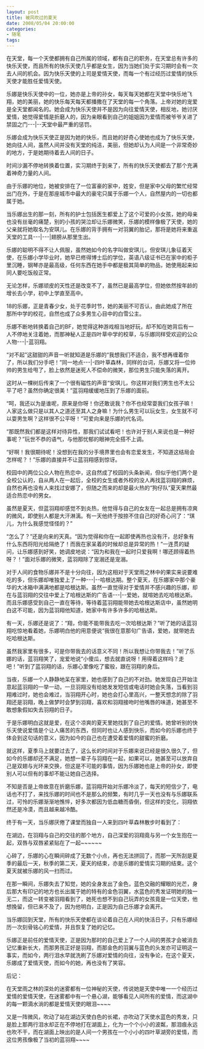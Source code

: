 ```yaml
---
layout: post
title: 被风吹过的夏天
date: 2008/05/04 20:00:00
categories: 
- 随笔
tags: 
---
```


在天堂，每一个天使都拥有自己所属的领域，都有自己的职务，在天堂总有许多的快乐天使，而且所有的快乐天使几乎都是女生，因为当她们处于实习期时会有一次去人间的机会。因为快乐天使的上司是爱情天使，而每一个有过经历过爱情的快乐天使才能胜任爱情天使。

乐娜是快乐天使中的一位，她亦是上帝的孙女，每天每天她都在天堂中快乐地飞翔，她的美丽，她的快乐每天每天都播撒在了天堂的每一个角落。上帝对她的宠爱是全天堂都闻名的。她会成为快乐天使并不是因为向往爱情天使，相反地，她讨厌爱情，她觉得爱情是折磨人的，因为亲眼看到自己的姐姐因为爱情而被爷爷关进了禁固之门\---|--天堂中最严重的惩罚。

乐娜会成为快乐天使正是因为她的快乐，而且她的好奇心使她也成为了快乐天使，她向往人间，虽然人间并没有天堂的纯洁，美丽，但她却认为人间是一个非常奇妙的地方，于是她期待着去人间的日子。

时间沙漏不停地转换着位置，实习期终于到来了，所有的快乐天使都去了那个充满着神奇力量的人间。

由于乐娜的地位，她被安排在了一位富豪的家中，姓安，但是家中父母的繁忙经常出门在外，于是在那座城市中最大的豪宅只属于乐娜一个人，自然屋内的一切也都属于她。

当乐娜出生的那一刻，所有的护士包括医生都爱上了这个可爱的小女孩，她的母亲也没有丝毫的痛楚，别的小孩的哭泣却让乐娜微笑，乐娜的模样像极了天使，她的父亲就将她取名为安琪儿。在乐娜的背手拥有一对羽翼的胎记，那将是她将来重返天堂的工具\---|\---|翅膀从那里生出。

乐娜的聪明不得不让人佩服，虽然她如今的名字叫做安琪儿，但安琪儿象征着天使，在乐娜小学毕业时，她早已修得博士后的学位，英语八级证书已在家中的柜子里沉睡，钢琴亦是最高级，任何东西在她手中都是极其简单的物品，她使用起来如同人要吃饭般正常。

无论怎样，乐娜顽皮的天性还是改变不了，虽然已是最高学位，但她依然按年龄的增长去小学，初中上学直至高中。

18的乐娜，正是青春少女，处于花季时节，她的美丽不可否认，由此她成了所在那所中学的校花，自然也成了众多男生心目中的白雪公主。

乐娜不断地转换着自己的BF，她觉得这种游戏相当地好玩，却不知在她背后有一人不停地关注着她，而那神秘人正是四叶草中学的校草，与乐娜同样受欢迎的公众人物\---|-蓝羽翔。

“对不起”这甜甜的声音一听就知道是乐娜的“我想我们不适合，我不想再缠着你了，所以我们分手吧！”同一地点\---|-四叶草森林，同样的台词，乐娜又将一位帅帅的男生给甩了，脸上依然是迷死人不偿命的微笑，那位男生只能失落的离开。

这时从一棵树后传来了一个很有磁性的声音“安琪儿，你这样对我们男生也不太公平了吧？虽然你确定很美！”蓝羽翔缓缓地压到了乐娜的面前。

“呵，我还以为是谁呢，原来是你呀！你还敢说我？你不也经常耍我们女孩子嘛！人家这么做只是以其人之道还至其人之身嘛！为什么男生可以玩女生，女生就不可以耍男生啊？这样很不公平呀！”可爱向来是乐娜的代名词。

“那既然我们都是这样对待异性，那我们试试看吧！也许对于别人来说也是一种好事呢？”玩世不恭的语气，与他那忧郁的眼神完全搭不上调。

“好啊！我很期待呢！没想到在我的分手境界里也会有恋爱发生，不知道这结局会怎样呢？！”乐娜的直接并不让蓝羽翔感到惊讶。

校园中的两位公众人物在热恋中，这自然成了校园的头条新闻，但似乎他们两个是全校公认的，自从两人在一起后，全校的女生或者外校的没人再找蓝羽翔的麻烦，自然也再也没有人来找过安娜了，但随之而来的却是最火热的“狗仔队”夏天果然最适合热恋中的男女。

虽然是夏天，但蓝羽翔却感觉不到炎热，他觉得与自己的女友在一起总是拥有凉爽的微风，即使别人都是大汗淋漓。有一天他终于按捺不住自己的好奇心问了：“琪儿，为什么我感觉怪怪的？”

“怎么了？”还是向来的天真。“因为觉得和你在一起即使再热也没有汗，总好象有什么东西将阳光给隔绝了！而我在家呆着的时候却总是异常的热！”一连贯的疑问，让乐娜感到好笑，她调皮地说：“因为和我在一起时只爱我啊！哪还顾得着热呀？！”面对乐娜的微笑，蓝羽翔除了宠溺还是宠溺。

对于人间的食物乐娜并不是十分向往，因为这相对于天堂雨之林中的果实来说要难吃的多，但乐娜却唯独爱上了一种\---|--哈根达期。整个夏天，在乐娜家中那个豪华的大冰箱中满满地都是哈根达斯。虽然一直觉得对于爱情并不感兴趣的乐娜，却在与蓝羽翔的交往中爱上了哈根达斯的广告语\---|--爱她，就喧她去吃哈根达斯。而且乐娜感受到自己一直在等待，等待着蓝羽翔能带她去哈根达斯店中，虽然她明白这不可能，因为蓝羽翔他知道，她家中有许多许多的哈根达斯。

有一天，乐娜还是说了：“翔，你能不能带我去吃一次哈根达斯？”听了她的话蓝羽翔吃惊地看着她，乐娜明白他的用意便说“我很在意那句广告语，爱她，就带她去吃哈根达斯。

虽然我家里有很多，可是你带我去的话意义不同！所以我想让你带我去！”听了乐娜的话，蓝羽翔笑了，宠爱地说“小傻瓜，想去就直说呀！用得着这样吗？走吧！”听到了蓝羽翔的话，乐娜心里像吃了蜜般，跟在羽翔的身后。

当夜，乐娜一个人静静地呆在家里，她也感到了自己的不对劲。她发现自己开始注意起蓝羽翔的一举一动，一旦羽翔没有给她发发短信或电话时她会失落，当看到羽翔难过时，她也会难过，当羽翔开心时，她也会打心里高兴，一整天想念的除了羽翔还是羽翔，晚上做梦时会梦到羽翔，喜欢和羽翔接吻时他嘴唇的味道，她甚至不敢想象假如失去羽翔的日子。

于是乐娜明白这就是爱，在这个凉爽的夏天里她找到了自己的爱情。她曾听别的快乐天使说爱情是个让人痛苦的东西，但同时也让人感到快乐，而如今的乐娜也终于体会到这句话的意义，因为如今的自己也在遭受着爱情的甜蜜的折磨。

就这样，夏季马上就要过去了，这么长的时间对于乐娜来说已经是很久很久了，但如今的乐娜却还不满足，她想一辈子与羽翔在一起，如果可以，她甚至可以放弃自己是双翅与光环来交换，但这是不可能的事情，因为乐娜她也是上帝的孙女，即使别人可以但有的事却不能让她自己选择。

不知是否是上帝故意在折磨乐娜，蓝羽翔开始对乐娜冷淡了，每天的短信少了，电话也不打了，来找乐娜的时间也不是那么的频繁，有时几乎一天也没有与乐娜联系过，可怜的乐娜渐渐地憔悴，好多次都因为低血糖而昏倒，但这样的变化，羽翔依然还是冷漠，而且越来越冷酷。

终于有一天，当乐娜厌倦了课堂而独自一人来到四叶草森林散步时看到了：

在湖边，在羽翔与自己的交往的那个地方，自己深爱的羽翔竟与另一个女生抱在一起，双唇与双唇紧紧贴在了一起~~~~~~

心碎了，乐娜的心在瞬间碎成了无数个小点，再也无法拼回了，而那一天所刮是夏季的最后一天，秋季的第二天，夏天的结束，亦是乐娜的爱情实习期的结束。这个夏天就被乐娜的风一扫而过。

在那一瞬间，乐娜失去了知觉，她的全身发出了金色，蓝色交融的耀眼的光芒，身后那大有印记的地方也长出属于她的特有的金色羽翼，水蓝色的秀发证明她的独一无二，而这一转变被羽翔看到了，她死也想不到自己玩弄的女孩竟是一位天使，他想挽留，但已来不及了，因为他明白，正是因为自己乐娜才会离开。

当乐娜回到天堂，所有的快乐天使都在谈论着自己在人间的快活日子，只有乐娜经历一次刻骨铭心的爱情，并且恢复了她的记忆。

乐娜正是前任的爱情天使，正是因为那时的自己爱上了一个人间的男孩才会被消去记忆重新长大，而那男孩正好是羽翔，而那金色的羽翼与蓝色的头发亦可证明这一事实，而如今，两行泪水早就洗刷了乐娜对爱情的向往，没有争论，在这个夏天，乐娜成了爱情天使，而如今的她，再也没有了笑容。

后记：

在天堂雨之林的深处的迷雾都有一位神秘的天使，传说她是天使中唯一一个经历过爱情的爱情天使，在迷雾都中有一个悬心湖，能够看见人间所有的爱情，而这湖中的每一颗滴水淌的都是爱情天使的眼泪~~~~

又是一阵微风，吹动了站在湖边天使白色的长裙，亦吹动了天使水蓝色的秀发，只是脸上那两行泪水却正在不停地打在湖面上，化为一个个小小的波粼，那泪痕永远也吹不干，而在湖面上映出的是人间一个男孩在一个小小的四叶草湖旁的爱情，而这位男孩像极了当初的蓝羽翔~~~~
